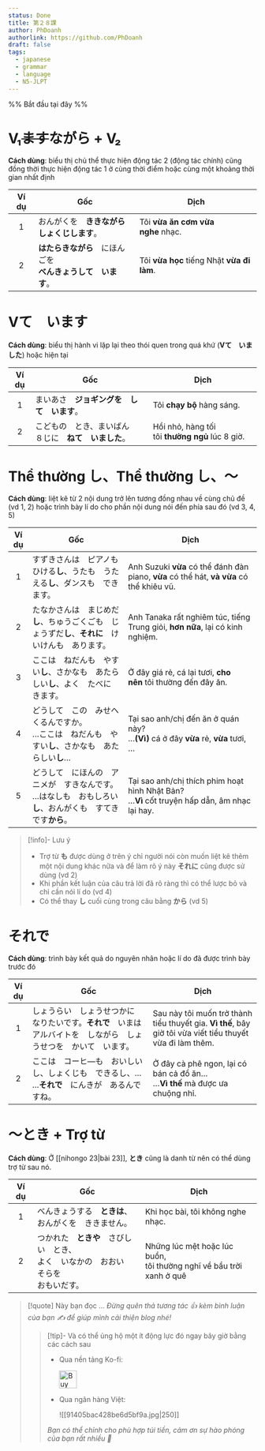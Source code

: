 ```yaml
---
status: Done
title: 第２８課
author: PhDoanh
authorlink: https://github.com/PhDoanh
draft: false
tags:
  - japanese
  - grammar
  - language
  - N5-JLPT
---
```

%% Bắt đầu tại đây %%
# V₁~~ます~~ながら + V₂
**Cách dùng**: biểu thị chủ thể thực hiện động tác 2 (động tác chính) cũng đồng thời thực hiện động tác 1 ở cùng thời điểm hoặc cùng một khoảng thời gian nhất định

| Ví dụ | Gốc                                                                | Dịch                                       |
|:-----:| ------------------------------------------------------------------ | ------------------------------------------ |
|   1   | おんがくを　**ききながら　  <br>しょくじします**。                 | Tôi **vừa ăn cơm vừa nghe** nhạc.          |
|   2   | **はたらきながら**　にほんごを　  <br>**べんきょうして　います**。 | Tôi **vừa học** tiếng Nhật **vừa đi làm**. |

# Vて　います
**Cách dùng**: biểu thị hành vi lặp lại theo thói quen trong quá khứ (**Vて　いました**) hoặc hiện tại

| Ví dụ | Gốc                                                    | Dịch                                            |
|:-----:| ------------------------------------------------------ | ----------------------------------------------- |
|   1   | まいあさ　**ジョギングを　して　います**。             | Tôi **chạy bộ** hàng sáng.                      |
|   2   | こどもの　とき、まいばん　８じに　**ねて　いました**。 | Hồi nhỏ, hàng tối tôi **thường ngủ** lúc 8 giờ. |

# Thể thường し、Thể thường し、～
**Cách dùng**: liệt kê từ 2 nội dung trở lên tương đồng nhau về cùng chủ đề (vd 1, 2) hoặc trình bày lí do cho phần nội dung nói đến phía sau đó (vd 3, 4, 5)

| Ví dụ | Gốc                                                             | Dịch                                                                                             |
| :---: | --------------------------------------------------------------- | ------------------------------------------------------------------------------------------------ |
|   1   | すずきさんは　ピアノも　ひける**し**、うたも　うたえる**し**、ダンスも　できます。                   | Anh Suzuki **vừa** có thể đánh đàn piano, **vừa** có thể hát, **và vừa** có thể khiêu vũ.        |
|   2   | たなかさんは　まじめだ**し**、ちゅうごくごも　じょうずだ**し**、**それに**　けいけんも　あります。         | Anh Tanaka rất nghiêm túc, tiếng Trung giỏi, **hơn nữa**, lại có kinh nghiệm.                    |
|   3   | ここは　ねだんも　やすい**し**、さかなも　あたらしい**し**、よく　たべに　きます。                   | Ở đây giá rẻ, cá lại tươi, **cho nên** tôi thường đến đây ăn.                                    |
|   4   | どうして　この　みせへ　くるんですか。  <br>…ここは　ねだんも　やすい**し**、さかなも　あたらしい**し**…    | Tại sao anh/chị đến ăn ở quán này?  <br>…**(Vì)** cá ở đây **vừa** rẻ, **vừa** tươi, …           |
|   5   | どうして　にほんの　アニメが　すきなんです。  <br>…はなしも　おもしろい**し**、おんがくも　すてきです**から**。 | Tại sao anh/chị thích phim hoạt hình Nhật Bản?  <br>…**Vì** cốt truyện hấp dẫn, âm nhạc lại hay. |

> [!info]- Lưu ý
> - Trợ từ **も** được dùng ở trên ý chỉ người nói còn muốn liệt kê thêm một nội dung khác nữa và để làm rõ ý này **それに** cũng được sử dùng (vd 2)
> - Khi phần kết luận của câu trả lời đã rõ ràng thì có thể lược bỏ và chỉ cần nói lí do (vd 4)
> - Có thể thay **し** cuối cùng trong câu bằng **から** (vd 5)

# それで
**Cách dùng**: trình bày kết quả do nguyên nhân hoặc lí do đã được trình bày trước đó

| Ví dụ | Gốc                                                          | Dịch                                                                                                      |
| :---: | ------------------------------------------------------------ | --------------------------------------------------------------------------------------------------------- |
|   1   | しょうらい　しょうせつかに　なりたいです。**それで**　いまは　アルバイトを　しながら　しょうせつを　かいて　います。 | Sau này tôi muốn trở thành tiểu thuyết gia. **Vì thế**, bây giờ tôi vừa viết tiểu thuyết vừa đi làm thêm. |
|   2   | ここは　コーヒ―も　おいしいし、しょくじも　できるし、…  <br>…**それで**　にんきが　あるんですね。      | Ở đây cà phê ngon, lại có bán cả đồ ăn…  <br>…**Vì thế** mà được ưa chuộng nhỉ.                           |

# ～とき + Trợ từ
**Cách dùng**: Ở [[nihongo 23|bài 23]], **とき** cũng là danh từ nên có thể dùng trợ từ sau nó.

| Ví dụ | Gốc                                                     | Dịch                                                                     |
| :---: | ------------------------------------------------------- | ------------------------------------------------------------------------ |
|   1   | べんきょうする　**ときは**、  <br>おんがくを　ききません。                      | Khi học bài, tôi không nghe nhạc.                                        |
|   2   | つかれた　**ときや**　さびしい　とき、  <br>よく　いなかの　おおい　そらを　  <br>おもいだす。 | Những lúc mệt hoặc lúc buồn,  <br>tôi thường nghĩ về bầu trời xanh ở quê |

> [!quote] Này bạn đọc ...
> *Đừng quên thả tương tác 👍 kèm bình luận của bạn ✍️ để giúp mình cải thiện blog nhé!* 
> > [!tip]- Và có thể ủng hộ một ít động lực đó ngay bây giờ bằng các cách sau
> > - Qua nền tảng Ko-fi:
> > 
> >   <a href='https://ko-fi.com/M4M111S8CI' target='_blank'><img height='36' style='border:0px;height:36px;' src='https://storage.ko-fi.com/cdn/kofi3.png?v=3' border='0' alt='Buy Me a Coffee at ko-fi.com' /></a>
> > - Qua ngân hàng Việt:
> >   
> >   ![[91405bac428be6d5bf9a.jpg|250]]
> > 
> > *Bạn có thể chỉnh cho phù hợp túi tiền, cảm ơn sự hào phóng của bạn rất nhiều 🥰*
